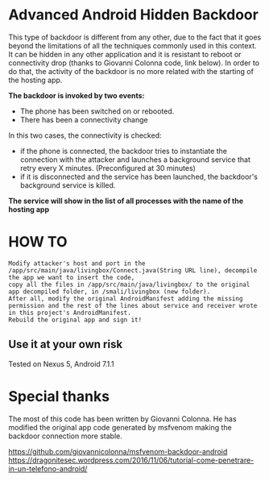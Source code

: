 # Advanced Android Hidden Backdoor

This type of backdoor is different from any other, due to the fact that it goes beyond the limitations of all the techniques commonly used in this context. It can be hidden in any other application and it is resistant to reboot or connectivity drop (thanks to Giovanni Colonna code, link below).
In order to do that, the activity of the backdoor is no more related with the starting of the hosting app.

**The backdoor is invoked by two events:**

* The phone has been switched on or rebooted.
* There has been a connectivity change

In this two cases, the connectivity is checked:
* if the phone is connected, the backdoor tries to instantiate the connection with the attacker and launches a background service that retry every X minutes. (Preconfigured at 30 minutes)
* if it is disconnected and the service has been launched, the backdoor's background service is killed.

**The service will show in the list of all processes with the name of the hosting app**


# HOW TO
```
Modify attacker's host and port in the /app/src/main/java/livingbox/Connect.java(String URL line), decompile the app we want to insert the code, 
copy all the files in /app/src/main/java/livingbox/ to the original app decompiled folder, in /smali/livingbox (new folder).
After all, modify the original AndroidManifest adding the missing permission and the rest of the lines about service and receiver wrote in this project's AndroidManifest.
Rebuild the original app and sign it!
```

## Use it at your own risk
Tested on Nexus 5, Android 7.1.1

# Special thanks
The most of this code has been written by Giovanni Colonna.
He has modified the original app code generated by msfvenom making the backdoor connection more stable.

https://github.com/giovannicolonna/msfvenom-backdoor-android
https://dragonitesec.wordpress.com/2016/11/06/tutorial-come-penetrare-in-un-telefono-android/
